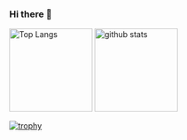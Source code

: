 ### Hi there 👋

<!--
**HarumaIto/HarumaIto** is a ✨ _special_ ✨ repository because its `README.md` (this file) appears on your GitHub profile.

Here are some ideas to get you started:

- 🔭 I’m currently working on ...
- 🌱 I’m currently learning ...
- 👯 I’m looking to collaborate on ...
- 🤔 I’m looking for help with ...
- 💬 Ask me about ...
- 📫 How to reach me: ...
- 😄 Pronouns: ...
- ⚡ Fun fact: ...
-->

<p align="left">
  <img alt="Top Langs" height="150px" src="https://github-readme-stats.vercel.app/api/top-langs/?username=HarumaIto&layout=compact" />
  <img alt="github stats" height="150px" src="https://github-readme-stats.vercel.app/api?username=HarumaIto&show_icons=true" />
</p>

[![trophy](https://github-profile-trophy.vercel.app/?username=HarumaIto)](https://github.com/ryo-ma/github-profile-trophy)
